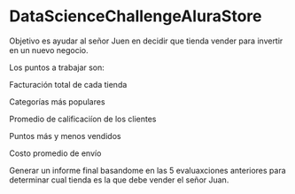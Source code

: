 # DataScienceChallengeAluraStore
Objetivo es ayudar al señor Juen en decidir que tienda vender para invertir en un nuevo negocio.

Los puntos a trabajar son:

Facturación total de cada tienda

Categorías más populares

Promedio de calificaciíon de los clientes

Puntos más y menos vendidos

Costo promedio de envío

Generar un informe final basandome en las 5 evaluaxciones anteriores para determinar cual tienda es la que debe vender el señor Juan.

